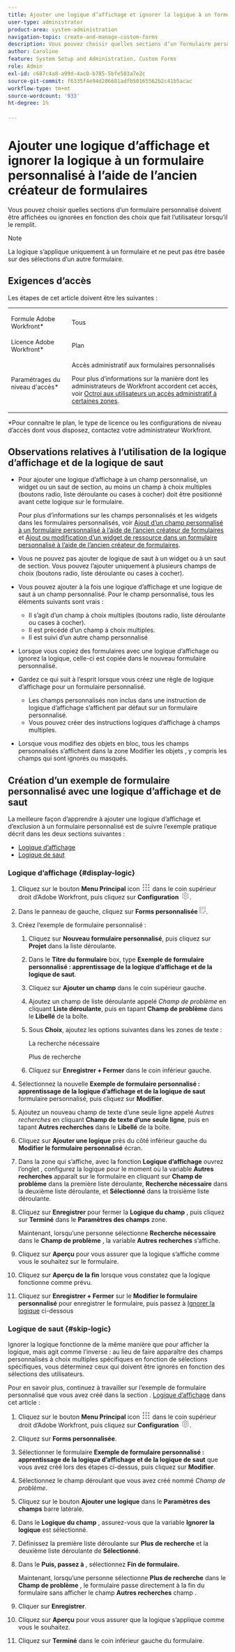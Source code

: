 ```yaml
---
title: Ajouter une logique d’affichage et ignorer la logique à un formulaire personnalisé à l’aide de l’ancien créateur de formulaires
user-type: administrator
product-area: system-administration
navigation-topic: create-and-manage-custom-forms
description: Vous pouvez choisir quelles sections d’un formulaire personnalisé doivent être affichées ou ignorées en fonction des choix que fait l’utilisateur lorsqu’il le remplit.
author: Caroline
feature: System Setup and Administration, Custom Forms
role: Admin
exl-id: c687c4a8-a99d-4ac0-b785-5bfe503a7e2c
source-git-commit: f6335f4e94d286681adfb50165562b2c41b5acac
workflow-type: tm+mt
source-wordcount: '933'
ht-degree: 1%

---
```


# Ajouter une logique d’affichage et ignorer la logique à un formulaire personnalisé à l’aide de l’ancien créateur de formulaires

Vous pouvez choisir quelles sections d’un formulaire personnalisé doivent être affichées ou ignorées en fonction des choix que fait l’utilisateur lorsqu’il le remplit.

>[!NOTE]
>
>La logique s’applique uniquement à un formulaire et ne peut pas être basée sur des sélections d’un autre formulaire.

## Exigences d’accès

Les étapes de cet article doivent être les suivantes :

<table style="table-layout:auto"> 
 <col> 
 <col> 
 <tbody> 
  <tr data-mc-conditions=""> 
   <td role="rowheader"> <p>Formule Adobe Workfront*</p> </td> 
   <td>Tous</td> 
  </tr> 
  <tr> 
   <td role="rowheader">Licence Adobe Workfront*</td> 
   <td>Plan</td> 
  </tr> 
  <tr data-mc-conditions=""> 
   <td role="rowheader">Paramétrages du niveau d'accès*</td> 
   <td> <p>Accès administratif aux formulaires personnalisés</p> <p>Pour plus d’informations sur la manière dont les administrateurs de Workfront accordent cet accès, voir <a href="../../../administration-and-setup/add-users/configure-and-grant-access/grant-users-admin-access-certain-areas.md" class="MCXref xref">Octroi aux utilisateurs un accès administratif à certaines zones</a>.</p> </td> 
  </tr>  
 </tbody> 
</table>

&#42;Pour connaître le plan, le type de licence ou les configurations de niveau d’accès dont vous disposez, contactez votre administrateur Workfront.

## Observations relatives à l’utilisation de la logique d’affichage et de la logique de saut

* Pour ajouter une logique d’affichage à un champ personnalisé, un widget ou un saut de section, au moins un champ à choix multiples (boutons radio, liste déroulante ou cases à cocher) doit être positionné avant cette logique sur le formulaire.

  Pour plus d’informations sur les champs personnalisés et les widgets dans les formulaires personnalisés, voir [Ajout d’un champ personnalisé à un formulaire personnalisé à l’aide de l’ancien créateur de formulaires](../../../administration-and-setup/customize-workfront/create-manage-custom-forms/add-a-custom-field-to-a-custom-form.md) et [Ajout ou modification d’un widget de ressource dans un formulaire personnalisé à l’aide de l’ancien créateur de formulaires](../../../administration-and-setup/customize-workfront/create-manage-custom-forms/add-widget-or-edit-its-properties-in-a-custom-form.md).

* Vous ne pouvez pas ajouter de logique de saut à un widget ou à un saut de section. Vous pouvez l’ajouter uniquement à plusieurs champs de choix (boutons radio, liste déroulante ou cases à cocher).

* Vous pouvez ajouter à la fois une logique d’affichage et une logique de saut à un champ personnalisé. Pour le champ personnalisé, tous les éléments suivants sont vrais :

   * Il s’agit d’un champ à choix multiples (boutons radio, liste déroulante ou cases à cocher).
   * Il est précédé d’un champ à choix multiples.
   * Il est suivi d’un autre champ personnalisé

* Lorsque vous copiez des formulaires avec une logique d’affichage ou ignorez la logique, celle-ci est copiée dans le nouveau formulaire personnalisé.
* Gardez ce qui suit à l’esprit lorsque vous créez une règle de logique d’affichage pour un formulaire personnalisé.

   * Les champs personnalisés non inclus dans une instruction de logique d’affichage s’affichent par défaut sur un formulaire personnalisé.
   * Vous pouvez créer des instructions logiques d’affichage à champs multiples.

* Lorsque vous modifiez des objets en bloc, tous les champs personnalisés s’affichent dans la zone Modifier les objets , y compris les champs qui sont ignorés ou masqués.

## Création d’un exemple de formulaire personnalisé avec une logique d’affichage et de saut

La meilleure façon d’apprendre à ajouter une logique d’affichage et d’exclusion à un formulaire personnalisé est de suivre l’exemple pratique décrit dans les deux sections suivantes :

* [Logique d’affichage](#display-logic)
* [Logique de saut](#skip-logic)

### Logique d’affichage {#display-logic}

1. Cliquez sur le bouton **Menu Principal** icon ![](assets/main-menu-icon.png) dans le coin supérieur droit d’Adobe Workfront, puis cliquez sur **Configuration** ![](assets/gear-icon-settings.png).

1. Dans le panneau de gauche, cliquez sur **Forms personnalisée** ![](assets/custom-forms-icon.png).

1. Créez l’exemple de formulaire personnalisé :

   1. Cliquez sur **Nouveau formulaire personnalisé**, puis cliquez sur **Projet** dans la liste déroulante.

   1. Dans le **Titre du formulaire** box, type **Exemple de formulaire personnalisé : apprentissage de la logique d’affichage et de la logique de saut**.

   1. Cliquez sur **Ajouter un champ** dans le coin supérieur gauche.
   1. Ajoutez un champ de liste déroulante appelé *Champ de problème* en cliquant **Liste déroulante**, puis en tapant **Champ de problème** dans le **Libellé** de la boîte.

   1. Sous **Choix**, ajoutez les options suivantes dans les zones de texte :

      La recherche nécessaire

      Plus de recherche

   1. Cliquez sur **Enregistrer + Fermer** dans le coin inférieur gauche.

1. Sélectionnez la nouvelle **Exemple de formulaire personnalisé : apprentissage de la logique d’affichage et de la logique de saut** formulaire personnalisé, puis cliquez sur **Modifier**.

1. Ajoutez un nouveau champ de texte d’une seule ligne appelé *Autres recherches* en cliquant **Champ de texte d’une seule ligne**, puis en tapant **Autres recherches** dans le **Libellé** de la boîte.

1. Cliquez sur **Ajouter une logique** près du côté inférieur gauche du **Modifier le formulaire personnalisé** écran.

1. Dans la zone qui s’affiche, avec la fonction **Logique d’affichage** ouvrez l’onglet , configurez la logique pour le moment où la variable **Autres recherches** apparaît sur le formulaire en cliquant sur **Champ de problème** dans la première liste déroulante, **Recherche nécessaire** dans la deuxième liste déroulante, et **Sélectionné** dans la troisième liste déroulante.
1. Cliquez sur **Enregistrer** pour fermer la **Logique du champ** , puis cliquez sur **Terminé** dans le **Paramètres des champs** zone.

   Maintenant, lorsqu’une personne sélectionne **Recherche nécessaire** dans le **Champ de problème** , la variable **Autres recherches** s’affiche.

1. Cliquez sur **Aperçu** pour vous assurer que la logique s’affiche comme vous le souhaitez sur le formulaire.
1. Cliquez sur **Aperçu de la fin** lorsque vous constatez que la logique fonctionne comme prévu.
1. Cliquez sur **Enregistrer + Fermer** sur le **Modifier le formulaire personnalisé** pour enregistrer le formulaire, puis passez à [Ignorer la logique](#skip-logic) ci-dessous

### Logique de saut {#skip-logic}

Ignorer la logique fonctionne de la même manière que pour afficher la logique, mais agit comme l’inverse : au lieu de faire apparaître des champs personnalisés à choix multiples spécifiques en fonction de sélections spécifiques, vous déterminez ceux qui doivent être ignorés en fonction des sélections des utilisateurs.

Pour en savoir plus, continuez à travailler sur l’exemple de formulaire personnalisé que vous avez créé dans la section . [Logique d’affichage](#display-logic) dans cet article :

1. Cliquez sur le bouton **Menu Principal** icon ![](assets/main-menu-icon.png) dans le coin supérieur droit d’Adobe Workfront, puis cliquez sur **Configuration** ![](assets/gear-icon-settings.png).

1. Cliquez sur **Forms personnalisée**.
1. Sélectionner le formulaire **Exemple de formulaire personnalisé : apprentissage de la logique d’affichage et de la logique de saut** que vous avez créé lors des étapes ci-dessus, puis cliquez sur **Modifier**.

1. Sélectionnez le champ déroulant que vous avez créé nommé *Champ de problème*.
1. Cliquez sur le bouton **Ajouter une logique** dans le **Paramètres des champs** barre latérale.

1. Dans le **Logique du champ** , assurez-vous que la variable **Ignorer la logique** est sélectionné.

1. Définissez la première liste déroulante sur **Plus de recherche** et la deuxième liste déroulante de **Sélectionné**.

1. Dans le **Puis, passez à** , sélectionnez **Fin de formulaire.**

   Maintenant, lorsqu’une personne sélectionne **Plus de recherche** dans le **Champ de problème** , le formulaire passe directement à la fin du formulaire sans afficher le champ **Autres recherches** champ .

1. Cliquer sur **Enregistrer**.
1. Cliquez sur **Aperçu**  pour vous assurer que la logique s’applique comme vous le souhaitez.
1. Cliquez sur **Terminé** dans le coin inférieur gauche du formulaire.
